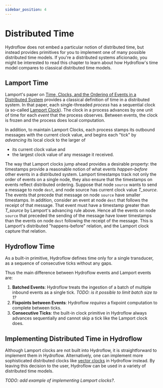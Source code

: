 ```yaml
---
sidebar_position: 4
---
```


# Distributed Time
Hydroflow does not embed a particular notion of distributed time, but instead provides primitives for 
you to implement one of many possible distributed time models. If you're a distributed systems aficionado, you might
be interested to read this chapter to learn about how Hydroflow's time model compares to classical distributed time models.

## Lamport Time
Lamport's paper on [Time, Clocks, and the Ordering of Events in a Distributed System](https://lamport.azurewebsites.net/pubs/time-clocks.pdf) provides a classical definition of time in a distributed system. In that paper, each single-threaded *process* has a sequential clock (a so-called [Lamport Clock](https://en.wikipedia.org/wiki/Lamport_timestamp)). The clock in a process advances by one unit of time for each *event* that the process observes. Between events, the clock is frozen and the process does local computation.

In addition, to maintain Lamport Clocks, each process stamps its outbound messages with the current clock value, and begins each "tick" by *advancing* its local clock to the larger of 

- its current clock value and 
- the largest clock value of any message it received. 

The way that Lamport clocks jump ahead provides a desirable property: the timestamps provide a reasonable notion of what events *happen-before* other events in a distributed system.
Lamport timestamps track not only the order of events on a single node, they also ensure that the timestamps on events reflect distributed ordering. Suppose that node `source` wants to send a message to node `dest`, and node source has current clock value *T_source*. The events that precede that message on node `source` have smaller timestamps. In addition, consider an event at node `dest` that follows the receipt of that message. That event must have a timestamp greater than *T_source* by Lamport's advancing rule above. Hence all the events on node `source` that preceded the sending of the message have lower timestamps than the events on node `dest` following the receipt of the message. This is Lamport's distributed "happens-before" relation, and the Lamport clock capture that relation.

## Hydroflow Time
As a built-in primitive, Hydroflow defines time only for a single transducer, as a sequence of consecutive ticks without any gaps. 

Thus the main difference between Hydroflow events and Lamport events are:

1. **Batched Events**: Hydroflow treats the ingestion of a batch of multiple inbound events as a single tick. *TODO: is it possible to limit batch size to 1?* 
2. **Fixpoints between Events**: Hydroflow *requires* a fixpoint computation to complete between ticks.
3. **Consecutive Ticks**: the built-in clock primitive in Hydroflow always advances sequentially and cannot skip a tick like the Lamport clock does.

## Implementing Distributed Time in Hydroflow

Although Lamport clocks are not built into Hydroflow, it is straightforward to implement them in Hydroflow. Alternatively, one can implement more sophisticated distributed clocks like [vector clocks](https://en.wikipedia.org/wiki/Vector_clock) in Hydroflow instead. By leaving this decision to the user, Hydroflow can be used in a variety of distributed time models.

*TODO: add example of implementing Lamport clocks?*.